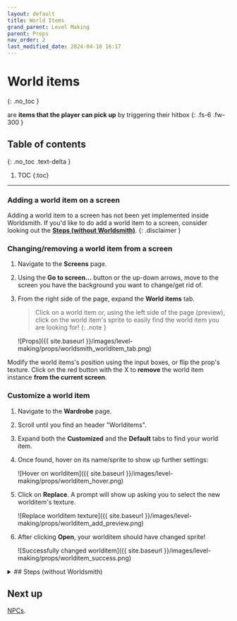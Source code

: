 ```yaml
---
layout: default
title: World Items
grand_parent: Level Making
parent: Props
nav_order: 2
last_modified_date: 2024-04-18 16:17
---
```


# World items
{: .no_toc }

are **items that the player can pick up** by triggering their hitbox<!-- more -->
{: .fs-6 .fw-300 }

## Table of contents
{: .no_toc .text-delta }

1. TOC
{:toc}

---

<!-- ## Adding/replacing/removing a hidden wall (with Worldsmith)

🚧 Work in Progress. **No trespassing!** 🏗
{: .disclaimer } -->

### Adding a world item on a screen

Adding a world item to a screen has not been yet implemented inside Worldsmith. If you'd like to do add a world item to a screen, consider looking out the [**Steps (without Worldsmith)**](./#steps-without-worldsmith).
{: .disclaimer }

### Changing/removing a world item from a screen

1. Navigate to the **Screens** page.
2. Using the **Go to screen...** button or the up-down arrows, move to the screen you have the background you want to change/get rid of.
3. From the right side of the page, expand the **World items** tab.

    > Click on a world item or, using the left side of the page (preview), click on the world item's sprite to easily find the world item you are looking for!
    {: .note }

    ![Props]({{ site.baseurl }}/images/level-making/props/worldsmith_worlditem_tab.png)

Modify the world items's position using the input boxes, or flip the prop's texture. Click on the red button with the X to **remove** the world item instance **from the current screen**.

### Customize a world item

1. Navigate to the **Wardrobe** page.
2. Scroll until you find an header "Worlditems".
3. Expand both the **Customized** and the **Default** tabs to find your world item.
4. Once found, hover on its name/sprite to show up further settings:

   ![Hover on worlditem]({{ site.baseurl }}/images/level-making/props/worlditem_hover.png)

5. Click on **Replace**. A prompt will show up asking you to select the new worlditem's texture.

   ![Replace worlditem texture]({{ site.baseurl }}/images/level-making/props/worlditem_add_preview.png)

6. After clicking **Open**, your worlditem should have changed sprite!

   ![Successfully changed worlditem]({{ site.baseurl }}/images/level-making/props/worlditem_success.png)

<details class="expander">
   <summary markdown="1">
## Steps (without Worldsmith)
   </summary>
   <div markdown="1">

## Adding a world item
{: .no_toc }

1. Make sure the [item]({{site.baseurl}}/api/items){: target="_blank"} you want to use can be a world item.
2. Choose where you would like to have the world item in-game, writing down the screen number, X and Y positions.
   
   ![Worlditem before]({{site.baseurl}}/images/level-making/props/worlditem_before_example.png)
3. Open the worlditems xml configuration file located in `props/worlditems`.
4. Copy the snippet below:
   ```xml
        <WorldItemState>
            <item>YOUR_ITEM_NAME</item>
            <screen>YOUR_WORLDITEM_SCREEN</screen>
            <_x>YOUR_WORLDITEM_X_POSITION</_x>
            <_y>YOUR_WORLDITEM_Y_POSITION</_y>
        </WorldItemState>
   ```
5. Paste it below the closing tag of an already existing `WorldItemState` or below the `items` tag.
6. Replace `YOUR_ITEM_NAME` with the **Item name** in the item's list.
7. Replace `YOUR_WORLDITEM_SCREEN` with the screen of your choice.
8. Replace `YOUR_WORLDITEM_X_POSITION` and `YOUR_WORLDITEM_Y_POSITION` with their own respective <u>relative</u> value.

The world item should be now available like so:

![Worlditem after]({{site.baseurl}}/images/level-making/props/worlditem_after_example.png)

> In the following example, the item name is **Silver**. Here's a preview of my silver's count before collecting the item:
>
> ![Inventory before]({{site.baseurl}}/images/level-making/props/worlditem_inv_before_example.png)
>
> After interacting with it, the item will disappear from the world and it should:
> - spawn a **Silver** coin in your inventory if you didn't have one beforehand
> - add one **Silver** coin to the Silver coin count
>
> ![Inventory after]({{site.baseurl}}/images/level-making/props/worlditem_inv_after_example.png)
> 
> If the item wouldn't it be stackable and you already had an item present in the inventory, nothing will change in the inventory.
{: .highlight }

## Removing a world item
{: .no_toc }

1. Open the worlditems xml configuration file located in `props/worlditems`.
2. Find the item you want to delete.
3. Remove the entire `WorldItemState` tag of the world item that you don't like.

## Personalizing a world item (optional)
{: .no_toc }

In the same folders where you found the worlditems xml configuration file you can find some packed XNB files. Each file corresponds to the texture of the world item.

By replacing any of these, you will change the look of your world item.

|Filename|Item|
|---|---|
|bug_note|Bug's note|
|cap|Cap|
|ghost_fragment|Ghost Fragment|
|gnome_hat|Philosopher's Hat|
|shoes_iron|Giant Boots|
|shroom|Mushroom|
|silver_coin|Silver Coin|
|tunic|Tunic|
|yellow_shoes|Yellow shoes|

</div>
</details>

## Next up

[NPCs]({{site.baseurl}}/level-making/props/npcs).